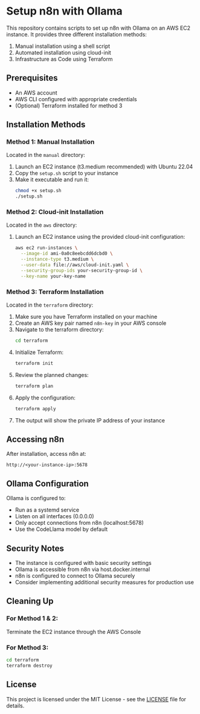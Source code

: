 # Setup n8n with Ollama

This repository contains scripts to set up n8n with Ollama on an AWS EC2 instance. It provides three different installation methods:

1. Manual installation using a shell script
2. Automated installation using cloud-init
3. Infrastructure as Code using Terraform

## Prerequisites

- An AWS account
- AWS CLI configured with appropriate credentials
- (Optional) Terraform installed for method 3

## Installation Methods

### Method 1: Manual Installation

Located in the `manual` directory:
1. Launch an EC2 instance (t3.medium recommended) with Ubuntu 22.04
2. Copy the `setup.sh` script to your instance
3. Make it executable and run it:
   ```bash
   chmod +x setup.sh
   ./setup.sh
   ```

### Method 2: Cloud-init Installation

Located in the `aws` directory:
1. Launch an EC2 instance using the provided cloud-init configuration:
   ```bash
   aws ec2 run-instances \
     --image-id ami-0a0c8eebcdd6dcbd0 \
     --instance-type t3.medium \
     --user-data file://aws/cloud-init.yaml \
     --security-group-ids your-security-group-id \
     --key-name your-key-name
   ```

### Method 3: Terraform Installation

Located in the `terraform` directory:
1. Make sure you have Terraform installed on your machine
2. Create an AWS key pair named `n8n-key` in your AWS console
3. Navigate to the terraform directory:
   ```bash
   cd terraform
   ```
4. Initialize Terraform:
   ```bash
   terraform init
   ```
5. Review the planned changes:
   ```bash
   terraform plan
   ```
6. Apply the configuration:
   ```bash
   terraform apply
   ```
7. The output will show the private IP address of your instance

## Accessing n8n

After installation, access n8n at:
```
http://<your-instance-ip>:5678
```

## Ollama Configuration

Ollama is configured to:
- Run as a systemd service
- Listen on all interfaces (0.0.0.0)
- Only accept connections from n8n (localhost:5678)
- Use the CodeLlama model by default

## Security Notes

- The instance is configured with basic security settings
- Ollama is accessible from n8n via host.docker.internal
- n8n is configured to connect to Ollama securely
- Consider implementing additional security measures for production use

## Cleaning Up

### For Method 1 & 2:
Terminate the EC2 instance through the AWS Console

### For Method 3:
```bash
cd terraform
terraform destroy
```

## License

This project is licensed under the MIT License - see the [LICENSE](LICENSE) file for details. 
